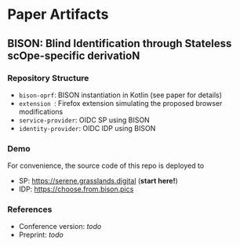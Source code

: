 # Paper Artifacts

## BISON: Blind Identification through Stateless scOpe-specific derivatioN


### Repository Structure

- `bison-oprf`: BISON instantiation in Kotlin (see paper for details)
- `extension `: Firefox extension simulating the proposed browser modifications 
- `service-provider`: OIDC SP using BISON
- `identity-provider`:  OIDC IDP using BISON


### Demo

For convenience, the source code of this repo is deployed to

- SP: https://serene.grasslands.digital (**start here!**)
- IDP: https://choose.from.bison.pics



### References

- Conference version: *todo*
- Preprint: *todo*

